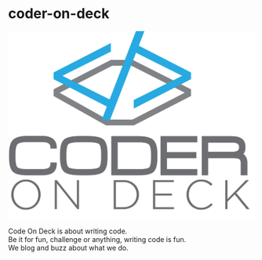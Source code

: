 # coder-on-deck


![Coder On Deck](Logo.png)


Code On Deck is about writing code.   
Be it for fun, challenge or anything, writing code is fun.   
We blog and buzz about what we do. 



